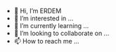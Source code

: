 - 👋 Hi, I’m ERDEM
- 👀 I’m interested in ...
- 🌱 I’m currently learning ...
- 💞️ I’m looking to collaborate on ...
- 📫 How to reach me ...

<!---
ANCELERDEM/ANCELERDEM is a ✨ special ✨ repository because its `README.md` (this file) appears on your GitHub profile.
You can click the Preview link to take a look at your changes.
--->
